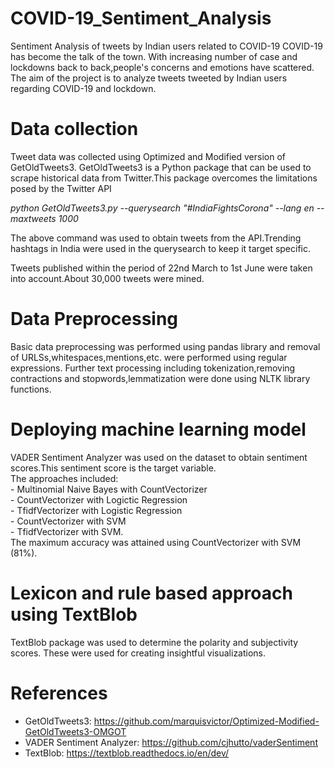 # COVID-19_Sentiment_Analysis
Sentiment Analysis of tweets by Indian users related to COVID-19
COVID-19 has become the talk of the town. With increasing number of case and lockdowns back to back,people's concerns and emotions have scattered. The aim of the project is to analyze tweets tweeted by Indian users regarding COVID-19 and lockdown.<br>

# Data collection
Tweet data was collected using Optimized and Modified version of GetOldTweets3. GetOldTweets3 is a Python package that can be used to scrape historical data from Twitter.This package overcomes the limitations posed by the Twitter API<br>

*python GetOldTweets3.py --querysearch "#IndiaFightsCorona" --lang en --maxtweets 1000*<br>

The above command was used to obtain tweets from the API.Trending hashtags in India were used in the querysearch to keep it target specific.<br>

Tweets published within the period of 22nd March to 1st June were taken into account.About 30,000 tweets were mined.<br>

# Data Preprocessing
Basic data preprocessing was performed using pandas library and removal of URLSs,whitespaces,mentions,etc. were performed using regular expressions. Further text processing including tokenization,removing contractions and stopwords,lemmatization were done using NLTK library functions.<br>

# Deploying machine learning model 
VADER Sentiment Analyzer was used on the dataset to obtain sentiment scores.This sentiment score is the target variable.<br>
The approaches included:<br>- Multinomial Naive Bayes with CountVectorizer<br>- CountVectorizer with Logictic Regression<br>- TfidfVectorizer with Logistic Regression<br>- CountVectorizer with SVM<br>- TfidfVectorizer with SVM.<br>
The maximum accuracy was attained using CountVectorizer with SVM (81%).<br>

# Lexicon and rule based approach using TextBlob<br>
TextBlob package was used to determine the polarity and subjectivity scores. These were used for creating insightful visualizations.<br>

# References<br>
- GetOldTweets3: https://github.com/marquisvictor/Optimized-Modified-GetOldTweets3-OMGOT
- VADER Sentiment Analyzer: https://github.com/cjhutto/vaderSentiment
- TextBlob: https://textblob.readthedocs.io/en/dev/
